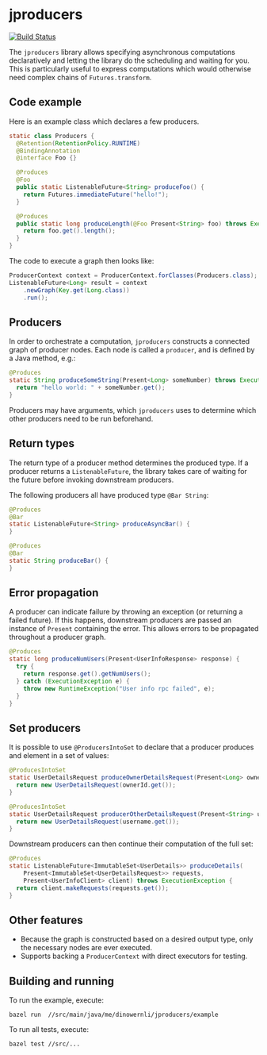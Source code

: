 # jproducers

[![Build Status](https://travis-ci.org/dinowernli/jproducers.svg?branch=master)](https://travis-ci.org/dinowernli/jproducers)

The `jproducers` library allows specifying asynchronous computations declaratively and letting the library do the scheduling and waiting for you. This is particularly useful to express computations which would otherwise need complex chains of `Futures.transform`.

## Code example

Here is an example class which declares a few producers.

```java
static class Producers {
  @Retention(RetentionPolicy.RUNTIME)
  @BindingAnnotation
  @interface Foo {}

  @Produces
  @Foo
  public static ListenableFuture<String> produceFoo() {
    return Futures.immediateFuture("hello!");
  }

  @Produces
  public static long produceLength(@Foo Present<String> foo) throws ExecutionException {
    return foo.get().length();
  }
}
```

The code to execute a graph then looks like:

```java
ProducerContext context = ProducerContext.forClasses(Producers.class);
ListenableFuture<Long> result = context
    .newGraph(Key.get(Long.class))
    .run();
```

## Producers

In order to orchestrate a computation, `jproducers` constructs a connected graph of producer nodes. Each node is called a `producer`, and is defined by a Java method, e.g.:

```java
@Produces
static String produceSomeString(Present<Long> someNumber) throws ExecutionException {
  return "hello world: " + someNumber.get();
}
```

Producers may have arguments, which `jproducers` uses to determine which other producers need to be run beforehand.

## Return types

The return type of a producer method determines the produced type. If a producer returns a `ListenableFuture`, the library takes care of waiting for the future before invoking downstream producers.

The following producers all have produced type `@Bar String`:

```java
@Produces
@Bar
static ListenableFuture<String> produceAsyncBar() {
}

@Produces
@Bar
static String produceBar() {
}
```

## Error propagation

A producer can indicate failure by throwing an exception (or returning a failed future). If this happens, downstream producers are passed an instance of `Present` containing the error. This allows errors to be propagated throughout a producer graph.

```java
@Produces
static long produceNumUsers(Present<UserInfoResponse> response) {
  try {
    return response.get().getNumUsers();
  } catch (ExecutionException e) {
    throw new RuntimeException("User info rpc failed", e);
  }
}
```

## Set producers

It is possible to use `@ProducersIntoSet` to declare that a producer produces and element in a set of values:

```java
@ProducesIntoSet
static UserDetailsRequest produceOwnerDetailsRequest(Present<Long> ownerId) throws ExecutionException {
  return new UserDetailsRequest(ownerId.get());
}

@ProducesIntoSet
static UserDetailsRequest producerOtherDetailsRequest(Present<String> username) throws ExecutionException {
  return new UserDetailsRequest(username.get());
}
```

Downstream producers can then continue their computation of the full set:

```java
@Produces
static ListenableFuture<ImmutableSet<UserDetails>> produceDetails(
    Present<ImmutableSet<UserDetailsRequest>> requests,
    Present<UserInfoClient> client) throws ExecutionException {
  return client.makeRequests(requests.get());
}
```

## Other features

* Because the graph is constructed based on a desired output type, only the necessary nodes are ever executed.
* Supports backing a `ProducerContext` with direct executors for testing.

## Building and running

To run the example, execute:

`bazel run  //src/main/java/me/dinowernli/jproducers/example`

To run all tests, execute:

`bazel test //src/...`
